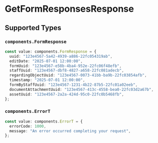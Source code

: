 # GetFormResponsesResponse


## Supported Types

### `components.FormResponse`

```typescript
const value: components.FormResponse = {
  uuid: "123e4567-5a42-4939-a886-22fc054319ab",
  editDate: "2025-07-01 12:00:00",
  formUuid: "123e4567-e58b-4ba4-952e-22fc06f48efb",
  staffUuid: "123e4567-dbf8-4827-a658-22fc081adecb",
  regardingObjectUuid: "123e4567-0073-41bb-ba9b-22fc03854afb",
  timestamp: "2025-07-01 12:00:00",
  formByStaffUuid: "123e4567-1231-4b22-87b5-22fc01a02eeb",
  documentAttachmentUuid: "123e4567-413c-4558-bea0-22fc03d2a67b",
  assetUuid: "123e4567-2a2a-424d-95c0-22fc0b5468fb",
};
```

### `components.ErrorT`

```typescript
const value: components.ErrorT = {
  errorCode: 1000,
  message: "An error occurred completing your request",
};
```

